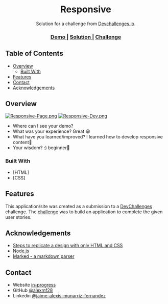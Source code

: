 <!-- Please update value in the {}  -->

<h1 align="center">Responsive</h1>

<div align="center">
   Solution for a challenge from  <a href="http://devchallenges.io" target="_blank">Devchallenges.io</a>.
</div>

<div align="center">
  <h3>
    <a href="https://romantic-einstein-fcc1e4.netlify.app">
      Demo
    </a>
    <span> | </span>
    <a href="https://devchallenges.io/solutions/LWBkKP2RXGvPdfTpFC0N">
      Solution
    </a>
    <span> | </span>
    <a href="https://devchallenges.io/challenges/wBunSb7FPrIepJZAg0sY">
      Challenge
    </a>
  </h3>
</div>

<!-- TABLE OF CONTENTS -->

## Table of Contents

- [Overview](#overview)
  - [Built With](#built-with)
- [Features](#features)
- [Contact](#contact)
- [Acknowledgements](#acknowledgements)

<!-- OVERVIEW -->

## Overview
[![Responsive-Page.png](https://i.postimg.cc/LXHx9cf4/Responsive-Page.png)](https://postimg.cc/hJ5LM3pN)
[![Responsive-Dev.png](https://i.postimg.cc/gJNNngqV/Responsive-Dev.png)](https://postimg.cc/LYgzWBW5)


- Where can I see your demo?
- What was your experience?
Great 😀
- What have you learned/improved? 
I learned how to develop responsive content🙂
- Your wisdom? :)
beginner🤙

### Built With

<!-- This section should list any major frameworks that you built your project using. Here are a few examples.-->

- [HTML]
- [CSS]

## Features

<!-- List the features of your application or follow the template. Don't share the figma file here :) -->

This application/site was created as a submission to a [DevChallenges](https://devchallenges.io/challenges) challenge. The [challenge](https://devchallenges.io/challenges/wBunSb7FPrIepJZAg0sY) was to build an application to complete the given user stories.


## Acknowledgements

<!-- This section should list any articles or add-ons/plugins that helps you to complete the project. This is optional but it will help you in the future. For exmpale -->

- [Steps to replicate a design with only HTML and CSS](https://devchallenges-blogs.web.app/how-to-replicate-design/)
- [Node.js](https://nodejs.org/)
- [Marked - a markdown parser](https://github.com/chjj/marked)

## Contact

- Website [in-progress](https://{your-web-site-link})
- GitHub [@alexmf28](https://github.com/alexmf28)
- Linkedin [@jaime-alexis-munarriz-fernandez](https://www.linkedin.com/in/jaime-alexis-munarriz-fernandez-03b370203)
 
